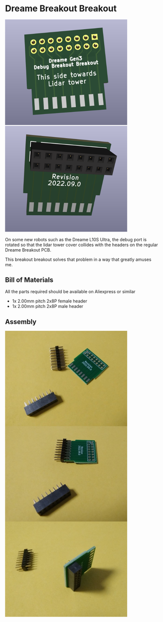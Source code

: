 # Dreame Breakout Breakout

[<img src="./img/breakoutbreakout_front.png" width=400>](./img/breakoutbreakout_front.png)
[<img src="./img/breakoutbreakout_back.png" width=400>](./img/breakoutbreakout_back.png)

On some new robots such as the Dreame L10S Ultra, the debug port is rotated so that the lidar tower cover collides
with the headers on the regular Dreame Breakout PCB.

This breakout breakout solves that problem in a way that greatly amuses me.

## Bill of Materials

All the parts required should be available on Aliexpress or similar

- 1x 2.00mm pitch 2x8P female header
- 1x 2.00mm pitch 2x8P male header

## Assembly

[<img src="./img/breakoutbreakout_assembly.jpg" width=400>](./img/breakoutbreakout_assembly.jpg)